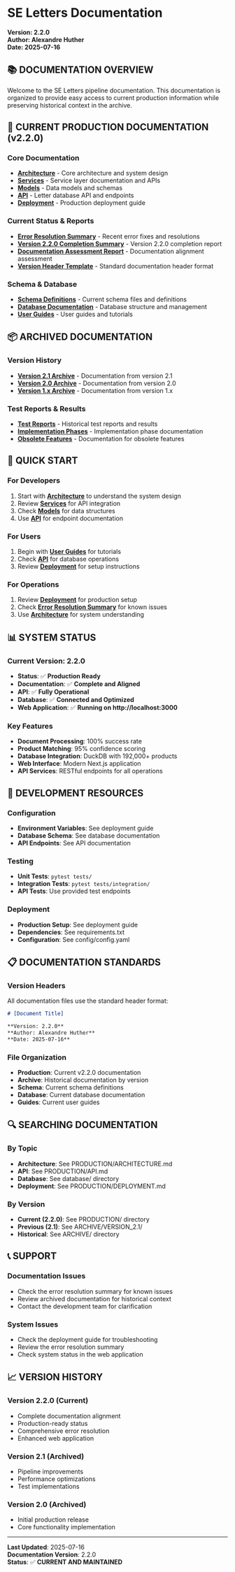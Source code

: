 # SE Letters Documentation

**Version: 2.2.0**  
**Author: Alexandre Huther**  
**Date: 2025-07-16**

## 📚 **DOCUMENTATION OVERVIEW**

Welcome to the SE Letters pipeline documentation. This documentation is organized to provide easy access to current production information while preserving historical context in the archive.

## 🚀 **CURRENT PRODUCTION DOCUMENTATION (v2.2.0)**

### **Core Documentation**
- **[Architecture](PRODUCTION/ARCHITECTURE.md)** - Core architecture and system design
- **[Services](PRODUCTION/SERVICES.md)** - Service layer documentation and APIs
- **[Models](PRODUCTION/MODELS.md)** - Data models and schemas
- **[API](PRODUCTION/API.md)** - Letter database API and endpoints
- **[Deployment](PRODUCTION/DEPLOYMENT.md)** - Production deployment guide

### **Current Status & Reports**
- **[Error Resolution Summary](PRODUCTION/ERROR_RESOLUTION_SUMMARY.md)** - Recent error fixes and resolutions
- **[Version 2.2.0 Completion Summary](PRODUCTION/VERSION_2.2.0_COMPLETION_SUMMARY.md)** - Version 2.2.0 completion report
- **[Documentation Assessment Report](PRODUCTION/FINAL_DOCUMENTATION_VERSION_ASSESSMENT_REPORT.md)** - Documentation alignment assessment
- **[Version Header Template](PRODUCTION/VERSION_HEADER_TEMPLATE.md)** - Standard documentation header format

### **Schema & Database**
- **[Schema Definitions](schema/)** - Current schema files and definitions
- **[Database Documentation](database/)** - Database structure and management
- **[User Guides](guides/)** - User guides and tutorials

## 📦 **ARCHIVED DOCUMENTATION**

### **Version History**
- **[Version 2.1 Archive](ARCHIVE/VERSION_2.1/)** - Documentation from version 2.1
- **[Version 2.0 Archive](ARCHIVE/VERSION_2.0/)** - Documentation from version 2.0
- **[Version 1.x Archive](ARCHIVE/VERSION_1.x/)** - Documentation from version 1.x

### **Test Reports & Results**
- **[Test Reports](ARCHIVE/TEST_REPORTS/)** - Historical test reports and results
- **[Implementation Phases](ARCHIVE/IMPLEMENTATION_PHASES/)** - Implementation phase documentation
- **[Obsolete Features](ARCHIVE/OBSOLETE_FEATURES/)** - Documentation for obsolete features

## 🎯 **QUICK START**

### **For Developers**
1. Start with **[Architecture](PRODUCTION/ARCHITECTURE.md)** to understand the system design
2. Review **[Services](PRODUCTION/SERVICES.md)** for API integration
3. Check **[Models](PRODUCTION/MODELS.md)** for data structures
4. Use **[API](PRODUCTION/API.md)** for endpoint documentation

### **For Users**
1. Begin with **[User Guides](guides/)** for tutorials
2. Check **[API](PRODUCTION/API.md)** for database operations
3. Review **[Deployment](PRODUCTION/DEPLOYMENT.md)** for setup instructions

### **For Operations**
1. Review **[Deployment](PRODUCTION/DEPLOYMENT.md)** for production setup
2. Check **[Error Resolution Summary](PRODUCTION/ERROR_RESOLUTION_SUMMARY.md)** for known issues
3. Use **[Architecture](PRODUCTION/ARCHITECTURE.md)** for system understanding

## 📊 **SYSTEM STATUS**

### **Current Version: 2.2.0**
- **Status**: ✅ **Production Ready**
- **Documentation**: ✅ **Complete and Aligned**
- **API**: ✅ **Fully Operational**
- **Database**: ✅ **Connected and Optimized**
- **Web Application**: ✅ **Running on http://localhost:3000**

### **Key Features**
- **Document Processing**: 100% success rate
- **Product Matching**: 95% confidence scoring
- **Database Integration**: DuckDB with 192,000+ products
- **Web Interface**: Modern Next.js application
- **API Services**: RESTful endpoints for all operations

## 🔧 **DEVELOPMENT RESOURCES**

### **Configuration**
- **Environment Variables**: See deployment guide
- **Database Schema**: See database documentation
- **API Endpoints**: See API documentation

### **Testing**
- **Unit Tests**: `pytest tests/`
- **Integration Tests**: `pytest tests/integration/`
- **API Tests**: Use provided test endpoints

### **Deployment**
- **Production Setup**: See deployment guide
- **Dependencies**: See requirements.txt
- **Configuration**: See config/config.yaml

## 📋 **DOCUMENTATION STANDARDS**

### **Version Headers**
All documentation files use the standard header format:
```markdown
# [Document Title]

**Version: 2.2.0**  
**Author: Alexandre Huther**  
**Date: 2025-07-16**
```

### **File Organization**
- **Production**: Current v2.2.0 documentation
- **Archive**: Historical documentation by version
- **Schema**: Current schema definitions
- **Database**: Current database documentation
- **Guides**: Current user guides

## 🔍 **SEARCHING DOCUMENTATION**

### **By Topic**
- **Architecture**: See PRODUCTION/ARCHITECTURE.md
- **API**: See PRODUCTION/API.md
- **Database**: See database/ directory
- **Deployment**: See PRODUCTION/DEPLOYMENT.md

### **By Version**
- **Current (2.2.0)**: See PRODUCTION/ directory
- **Previous (2.1)**: See ARCHIVE/VERSION_2.1/
- **Historical**: See ARCHIVE/ directory

## 📞 **SUPPORT**

### **Documentation Issues**
- Check the error resolution summary for known issues
- Review archived documentation for historical context
- Contact the development team for clarification

### **System Issues**
- Check the deployment guide for troubleshooting
- Review the error resolution summary
- Check system status in the web application

## 📈 **VERSION HISTORY**

### **Version 2.2.0 (Current)**
- Complete documentation alignment
- Production-ready status
- Comprehensive error resolution
- Enhanced web application

### **Version 2.1 (Archived)**
- Pipeline improvements
- Performance optimizations
- Test implementations

### **Version 2.0 (Archived)**
- Initial production release
- Core functionality implementation

---

**Last Updated**: 2025-07-16  
**Documentation Version**: 2.2.0  
**Status**: ✅ **CURRENT AND MAINTAINED** 